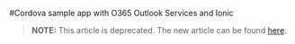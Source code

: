 <properties
   pageTitle="Cordova sample app with O365 Outlook Services and Ionic | Cordova"
   description="description"
   services="na"
   documentationCenter=""
   authors="kirupa"
   tags=""/>
<tags
   ms.service="na"
   ms.devlang="javascript"
   ms.topic="article"
   ms.tgt_pltfrm="mobile-multiple"
   ms.workload="na"
   ms.date="09/11/2015"
   ms.author="kirupa"/>

#Cordova sample app with O365 Outlook Services and Ionic


> **NOTE:** This article is deprecated. The new article can be found [here](/articles/samples/O365-ionic.md).
